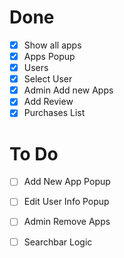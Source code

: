 # Done

- [x] Show all apps
- [x] Apps Popup
- [x] Users
- [x] Select User
- [x] Admin Add new Apps
- [x] Add Review
- [x] Purchases List

# To Do

- [ ] Add New App Popup
- [ ] Edit User Info Popup

- [ ] Admin Remove Apps
- [ ] Searchbar Logic
